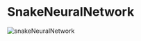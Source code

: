 # SnakeNeuralNetwork

![snakeNeuralNetwork](https://github.com/michalzeg/SnakeNeuralNetwork/assets/16364170/4052c9a0-c76f-4947-a4d6-ba8961d05ecb)

